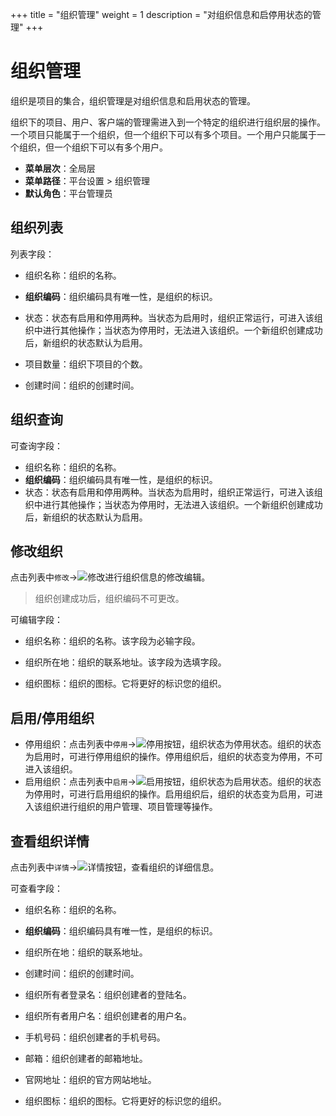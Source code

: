 +++
title = "组织管理"
weight = 1
description = "对组织信息和启停用状态的管理"
+++

# 组织管理

组织是项目的集合，组织管理是对组织信息和启用状态的管理。

组织下的项目、用户、客户端的管理需进入到一个特定的组织进行组织层的操作。一个项目只能属于一个组织，但一个组织下可以有多个项目。一个用户只能属于一个组织，但一个组织下可以有多个用户。

  - **菜单层次**：全局层
  - **菜单路径**：平台设置 > 组织管理
  - **默认角色**：平台管理员

<h2 id="1">组织列表</h2>

列表字段：

- 组织名称：组织的名称。

- **组织编码**：组织编码具有唯一性，是组织的标识。

- 状态：状态有启用和停用两种。当状态为启用时，组织正常运行，可进入该组织中进行其他操作；当状态为停用时，无法进入该组织。一个新组织创建成功后，新组织的状态默认为启用。

- 项目数量：组织下项目的个数。

- 创建时间：组织的创建时间。

<h2 id="2">组织查询</h2>

可查询字段：

- 组织名称：组织的名称。
- **组织编码**：组织编码具有唯一性，是组织的标识。
- 状态：状态有启用和停用两种。当状态为启用时，组织正常运行，可进入该组织中进行其他操作；当状态为停用时，无法进入该组织。一个新组织创建成功后，新组织的状态默认为启用。


<h2 id="4">修改组织</h2>

点击列表中`修改`→![修改](/docs/user-guide/system-configuration/platform/image/update.png)进行组织信息的修改编辑。
<blockquote class="note">
         组织创建成功后，组织编码不可更改。
      </blockquote>  
可编辑字段：

- 组织名称：组织的名称。该字段为必输字段。

- 组织所在地：组织的联系地址。该字段为选填字段。

- 组织图标：组织的图标。它将更好的标识您的组织。

<h2 id="5">启用/停用组织</h2>

- 停用组织：点击列表中`停用`→![停用按钮](/docs/user-guide/system-configuration/platform/image/stop_button.png)，组织状态为停用状态。组织的状态为启用时，可进行停用组织的操作。停用组织后，组织的状态变为停用，不可进入该组织。
- 启用组织：点击列表中`启用`→![启用按钮](/docs/user-guide/system-configuration/platform/image/start_button.png)，组织状态为启用状态。组织的状态为停用时，可进行启用组织的操作。启用组织后，组织的状态变为启用，可进入该组织进行组织的用户管理、项目管理等操作。

<h2 id="6">查看组织详情</h2>

点击列表中`详情`→![详情按钮](/docs/user-guide/system-configuration/platform/image/particulars.png)，查看组织的详细信息。

可查看字段：

- 组织名称：组织的名称。

- **组织编码**：组织编码具有唯一性，是组织的标识。

- 组织所在地：组织的联系地址。

- 创建时间：组织的创建时间。

- 组织所有者登录名：组织创建者的登陆名。

- 组织所有者用户名：组织创建者的用户名。

- 手机号码：组织创建者的手机号码。

- 邮箱：组织创建者的邮箱地址。

- 官网地址：组织的官方网站地址。

- 组织图标：组织的图标。它将更好的标识您的组织。